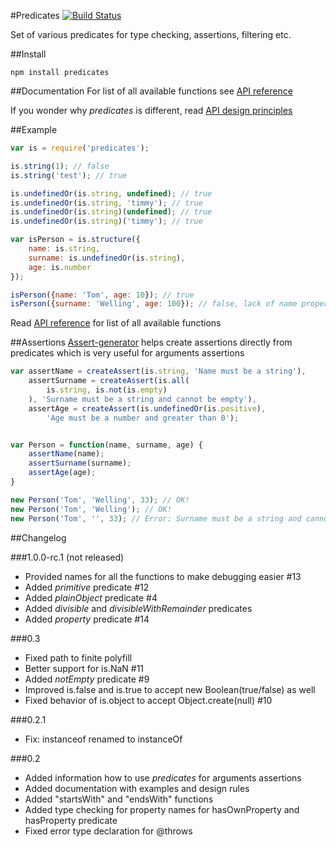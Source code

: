 #Predicates
[![Build Status](https://travis-ci.org/wookieb/predicates.svg)](https://travis-ci.org/wookieb/predicates)

Set of various predicates for type checking, assertions, filtering etc.

##Install
```
npm install predicates
```

##Documentation
For list of all available functions see [API reference](docs/api.md)

If you wonder why _predicates_ is different, read [API design principles](docs/design.md)

##Example

```js
var is = require('predicates');

is.string(1); // false
is.string('test'); // true

is.undefinedOr(is.string, undefined); // true
is.undefinedOr(is.string, 'timmy'); // true
is.undefinedOr(is.string)(undefined); // true
is.undefinedOr(is.string)('timmy'); // true

var isPerson = is.structure({
	name: is.string,
	surname: is.undefinedOr(is.string),
	age: is.number
});

isPerson({name: 'Tom', age: 10}); // true
isPerson({surname: 'Welling', age: 100}); // false, lack of name property
```
Read [API reference](docs/api.md) for list of all available functions

##Assertions
[Assert-generator](https://github.com/wookieb/assert-generator) helps create assertions directly from predicates which is very useful for arguments assertions

```js
var assertName = createAssert(is.string, 'Name must be a string'),
    assertSurname = createAssert(is.all(
        is.string, is.not(is.empty)
    ), 'Surname must be a string and cannot be empty'),
    assertAge = createAssert(is.undefinedOr(is.positive),
        'Age must be a number and greater than 0');


var Person = function(name, surname, age) {
    assertName(name);
    assertSurname(surname);
    assertAge(age);
}

new Person('Tom', 'Welling', 33); // OK!
new Person('Tom', 'Welling'); // OK!
new Person('Tom', '', 33); // Error: Surname must be a string and cannot be emptye
```

##Changelog

###1.0.0-rc.1 (not released)
* Provided names for all the functions to make debugging easier #13
* Added _primitive_ predicate #12
* Added _plainObject_ predicate #4
* Added _divisible_ and _divisibleWithRemainder_ predicates
* Added _property_ predicate #14

###0.3
* Fixed path to finite polyfill
* Better support for is.NaN #11
* Added _notEmpty_ predicate #9
* Improved is.false and is.true to accept new Boolean(true/false) as well
* Fixed behavior of is.object to accept Object.create(null) #10

###0.2.1
* Fix: instanceof renamed to instanceOf

###0.2
* Added information how to use _predicates_ for arguments assertions
* Added documentation with examples and design rules
* Added "startsWith" and "endsWith" functions
* Added type checking for property names for hasOwnProperty and hasProperty predicate
* Fixed error type declaration for @throws
